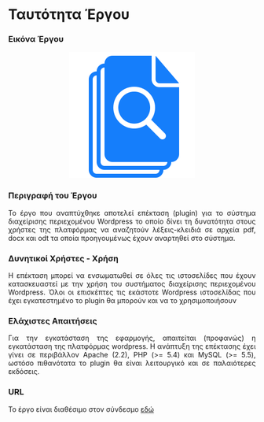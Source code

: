 # Ταυτότητα Έργου

### Εικόνα Έργου
<p align="center">
<img src="https://github.com/ellak-monades-aristeias/wp-file-search/blob/master/assets/icon-256x256.png"/>
</p>

### Περιγραφή του Έργου
<p align="justify">
Το έργο που αναπτύχθηκε αποτελεί επέκταση (plugin) για το σύστημα διαχείρισης περιεχομένου Wordpress το οποίο δίνει τη δυνατότητα στους χρήστες της πλατφόρμας να αναζητούν λέξεις-κλειδιά σε αρχεία pdf, docx και odt τα οποία προηγουμένως έχουν αναρτηθεί στο σύστημα. 
</p>

### Δυνητικοί Xρήστες - Xρήση
<p align="justify">
Η επέκταση μπορεί να ενσωματωθεί σε όλες τις ιστοσελίδες που έχουν  κατασκευαστεί με την χρήση του συστήματος διαχείρισης περιεχομένου Wordpress. Όλοι οι επισκέπτες τις εκάστοτε  Wordpress ιστοσελίδας που έχει εγκατεστημένο το plugin θα μπορούν και να το χρησιμοποιήσουν</p>

###  Ελάχιστες Aπαιτήσεις
<p align="justify">
Για την εγκατάσταση της εφαρμογής, απαιτείται (προφανώς) η εγκατάσταση της πλατφόρμας wordpress. H ανάπτυξη της επέκτασης έχει γίνει σε περιβάλλον Apache (2.2), PHP (>= 5.4) και MySQL (>= 5.5), ωστόσο πιθανότατα το plugin θα είναι λειτουργικό και σε παλαιότερες εκδόσεις.
</p>

### URL
Το έργο είναι διαθέσιμο στον σύνδεσμο [εδώ](https://github.com/ellak-monades-aristeias/wp-file-search)
